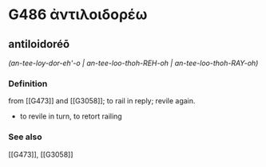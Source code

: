 # G486 ἀντιλοιδορέω

## antiloidoréō

_(an-tee-loy-dor-eh'-o | an-tee-loo-thoh-REH-oh | an-tee-loo-thoh-RAY-oh)_

### Definition

from [[G473]] and [[G3058]]; to rail in reply; revile again.

- to revile in turn, to retort railing

### See also

[[G473]], [[G3058]]

